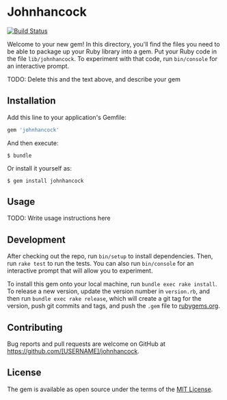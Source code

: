 # Johnhancock
[![Build Status](https://travis-ci.org/Brantron/johnhancock.svg)](https://travis-ci.org/Brantron/johnhancock)

Welcome to your new gem! In this directory, you'll find the files you need to be able to package up your Ruby library into a gem. Put your Ruby code in the file `lib/johnhancock`. To experiment with that code, run `bin/console` for an interactive prompt.

TODO: Delete this and the text above, and describe your gem

## Installation

Add this line to your application's Gemfile:

```ruby
gem 'johnhancock'
```

And then execute:

    $ bundle

Or install it yourself as:

    $ gem install johnhancock

## Usage

TODO: Write usage instructions here

## Development

After checking out the repo, run `bin/setup` to install dependencies. Then, run `rake test` to run the tests. You can also run `bin/console` for an interactive prompt that will allow you to experiment.

To install this gem onto your local machine, run `bundle exec rake install`. To release a new version, update the version number in `version.rb`, and then run `bundle exec rake release`, which will create a git tag for the version, push git commits and tags, and push the `.gem` file to [rubygems.org](https://rubygems.org).

## Contributing

Bug reports and pull requests are welcome on GitHub at https://github.com/[USERNAME]/johnhancock.


## License

The gem is available as open source under the terms of the [MIT License](http://opensource.org/licenses/MIT).
